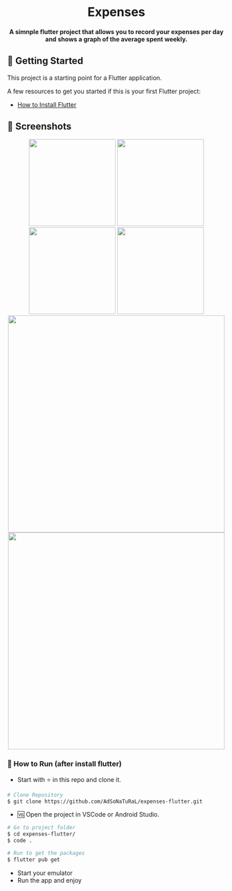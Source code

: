 <div align="center">
   <h1>Expenses</h1>
   <h4>A simnple flutter project that allows you to record your expenses per day and shows a graph of the average spent weekly. </h4>
</div>


## :pushpin: Getting Started

This project is a starting point for a Flutter application.

A few resources to get you started if this is your first Flutter project:

- [How to Install Flutter](https://flutter.dev/docs/get-started/install)

## 📱️ Screenshots
<div align="center">
   <img src="https://user-images.githubusercontent.com/26275918/99831290-235b3700-2b5f-11eb-94de-b5a2d0468708.png" width="200">
   <img src="https://user-images.githubusercontent.com/26275918/99831293-248c6400-2b5f-11eb-9841-114c2e43c852.png" width="200">
   <img src="https://user-images.githubusercontent.com/26275918/99831298-2524fa80-2b5f-11eb-910f-c3f44288b870.png" width="200">
   <img src="https://user-images.githubusercontent.com/26275918/99831302-26562780-2b5f-11eb-9d9d-95b14a393deb.png" width="200">
   <img src="https://user-images.githubusercontent.com/26275918/99831304-27875480-2b5f-11eb-9b85-69658bfdc5d7.png" width="500">
   <img src="https://user-images.githubusercontent.com/26275918/99831306-281feb00-2b5f-11eb-8d69-6785287c7960.png" width="500">
</div>

### :construction_worker: How to Run (after install flutter)
- Start with :star: in this repo and clone it.
```bash
# Clone Repository
$ git clone https://github.com/AdSoNaTuRaL/expenses-flutter.git
```
- 🆚️ Open the project in VSCode or Android Studio.
```bash
# Go to project folder
$ cd expenses-flutter/
$ code .

# Run to get the packages
$ flutter pub get
```
- Start your emulator
- Run the app and enjoy
